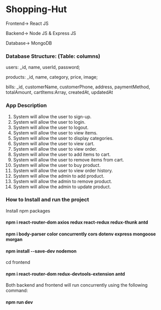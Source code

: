 # Shopping-Hut

Frontend-> React JS

Backend-> Node JS & Express JS

Database-> MongoDB

### Database Structure: (Table: columns)

users: _id, name, userId, password;

products: _id, name, category, price, image;

bills: _id, customerName, customerPhone, address, paymentMethod, totalAmount,  cartItems:Array, createdAt, updatedAt
 
 ### App Description
 
1.	System will allow the user to sign-up.
2.	System will allow the user to login.
3.	System will allow the user to logout.
4.	System will allow the user to view items.
5.	System will allow the user to display categories.
6.	System will allow the user to view cart.
7.	System will allow the user to view order.
8.	System will allow the user to add items to cart.
9.	System will allow the user to remove items from cart.
10.	System will allow the user to buy product.
11.	System will allow the user to view order history.
12.	System will allow the admin to add product.
13.	System will allow the admin to remove product.
14.	System will allow the admin to update product.

### How to Install and run the project
Install npm packages
#### npm i react-router-dom axios redux react-redux redux-thunk antd
#### npm i body-parser color concurrently cors dotenv express mongoose morgan
#### npm install --save-dev nodemon

cd frontend 
#### npm i react-router-dom redux-devtools-extension antd


Both backend and frontend will run concurrently using the following command:
####  npm run dev
